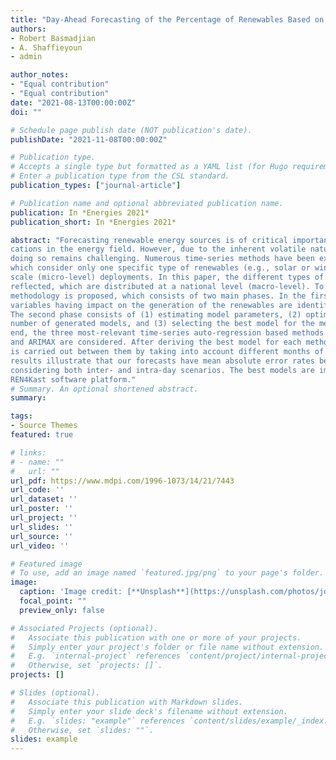 ```yaml
---
title: "Day-Ahead Forecasting of the Percentage of Renewables Based on Time-Series Statistical Methods"
authors:
- Robert Basmadjian
- A. Shaffieyoun
- admin

author_notes:
- "Equal contribution"
- "Equal contribution"
date: "2021-08-13T00:00:00Z"
doi: ""

# Schedule page publish date (NOT publication's date).
publishDate: "2021-11-08T00:00:00Z"

# Publication type.
# Accepts a single type but formatted as a YAML list (for Hugo requirements).
# Enter a publication type from the CSL standard.
publication_types: ["journal-article"]

# Publication name and optional abbreviated publication name.
publication: In *Energies 2021*
publication_short: In *Energies 2021*

abstract: "Forecasting renewable energy sources is of critical importance to several practical appli-
cations in the energy field. However, due to the inherent volatile nature of these energy sources,
doing so remains challenging. Numerous time-series methods have been explored in literature,
which consider only one specific type of renewables (e.g., solar or wind), and are suited to small-
scale (micro-level) deployments. In this paper, the different types of renewable energy sources are
reflected, which are distributed at a national level (macro-level). To generate accurate predictions, a
methodology is proposed, which consists of two main phases. In the first phase, the most relevant
variables having impact on the generation of the renewables are identified using correlation analysis.
The second phase consists of (1) estimating model parameters, (2) optimising and reducing the
number of generated models, and (3) selecting the best model for the method under study. To this
end, the three most-relevant time-series auto-regression based methods of SARIMAX, SARIMA,
and ARIMAX are considered. After deriving the best model for each method, then a comparison
is carried out between them by taking into account different months of the year. The evaluation
results illustrate that our forecasts have mean absolute error rates between 6.76 and 11.57%, while
considering both inter- and intra-day scenarios. The best models are implemented in an open-source
REN4Kast software platform."
# Summary. An optional shortened abstract.
summary:

tags:
- Source Themes
featured: true

# links:
# - name: ""
#   url: ""
url_pdf: https://www.mdpi.com/1996-1073/14/21/7443
url_code: ''
url_dataset: ''
url_poster: ''
url_project: ''
url_slides: ''
url_source: ''
url_video: ''

# Featured image
# To use, add an image named `featured.jpg/png` to your page's folder. 
image:
  caption: 'Image credit: [**Unsplash**](https://unsplash.com/photos/jdD8gXaTZsc)'
  focal_point: ""
  preview_only: false

# Associated Projects (optional).
#   Associate this publication with one or more of your projects.
#   Simply enter your project's folder or file name without extension.
#   E.g. `internal-project` references `content/project/internal-project/_index.md`.
#   Otherwise, set `projects: []`.
projects: []

# Slides (optional).
#   Associate this publication with Markdown slides.
#   Simply enter your slide deck's filename without extension.
#   E.g. `slides: "example"` references `content/slides/example/_index.md`.
#   Otherwise, set `slides: ""`.
slides: example
---
```

